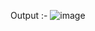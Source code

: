 Output :-
![image](https://github.com/user-attachments/assets/eedb2e2e-484d-4d33-a221-b1c43d9185aa)
